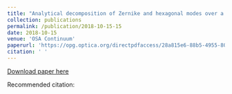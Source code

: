 ```yaml
---
title: "Analytical decomposition of Zernike and hexagonal modes over a hexagonal segmented optical aperture"
collection: publications
permalink: /publication/2018-10-15-15
date: 2018-10-15
venue: 'OSA Continuum'
paperurl: 'https://opg.optica.org/directpdfaccess/28a815e6-88b5-4955-80aad2396484a1aa_399079/osac-1-2-715.pdf?da=1&id=399079&seq=0&mobile=no'
citation: ' '
---
```


<a href='https://opg.optica.org/directpdfaccess/28a815e6-88b5-4955-80aad2396484a1aa_399079/osac-1-2-715.pdf?da=1&id=399079&seq=0&mobile=no'>Download paper here</a>

Recommended citation:  